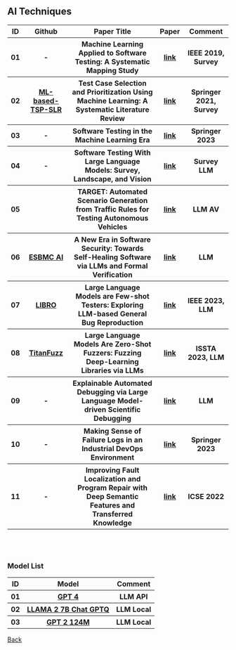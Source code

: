 <head>
  <meta charset="utf-8">

  <meta name="description" content="AI Techniques">
  <meta name="author" content="SitePoint">

  <link rel="stylesheet" href="css/styles.css?v=1.0">

  <!--[if lt IE 9]>
    <script src="https://cdnjs.cloudflare.com/ajax/libs/html5shiv/3.7.3/html5shiv.js"></script>
  <![endif]-->
</head>

<body>
  
  <h2>AI Techniques </h2>
  
<table class="tg">

  <tr>
    <th> ID </th>    
    <th> Github </th>    
    <th class="tg-yw4l"> Paper Title </th> 
    <th> Paper </th>    
    <th class="tg-yw4l"> Comment </th> 
  </tr>

  <tr>
    <th> 01 </th>
    <th> - </th>     
    <th class="tg-yw4l"> Machine Learning Applied to Software Testing: A Systematic Mapping Study </th> 
    <th> <a href="https://ieeexplore.ieee.org/abstract/document/8638573"> link </a> </th>    
    <th class="tg-yw4l"> IEEE 2019, Survey </th>   
  </tr>

  <tr>
    <th> 02 </th>
    <th> <a href="https://github.com/uottawa-nanda-lab/ml-based-tsp-slr">ML-based-TSP-SLR</a> </th>     
    <th class="tg-yw4l"> Test Case Selection and Prioritization Using Machine Learning: A Systematic Literature Review </th> 
    <th> <a href="https://arxiv.org/abs/2106.13891"> link </a> </th>    
    <th class="tg-yw4l"> Springer 2021, Survey </th>   
  </tr>

  <tr>
    <th> 03 </th>
    <th> - </th>     
    <th class="tg-yw4l"> Software Testing in the Machine Learning Era </th> 
    <th> <a href="https://link.springer.com/article/10.1007/s10664-023-10326-7"> link </a> </th>    
    <th class="tg-yw4l"> Springer 2023 </th>   
  </tr>
  
  <tr>
    <th> 04 </th>
    <th> - </th>     
    <th class="tg-yw4l"> Software Testing With Large Language Models: Survey, Landscape, and Vision </th> 
    <th> <a href="https://arxiv.org/abs/2307.07221"> link </a> </th>    
    <th class="tg-yw4l"> Survey LLM </th>   
  </tr>

  <tr>
    <th> 05 </th>
    <th>  </th>     
    <th class="tg-yw4l"> TARGET: Automated Scenario Generation from Traffic Rules for Testing Autonomous Vehicles </th> 
    <th> <a href="https://arxiv.org/abs/2305.06018"> link </a> </th>    
    <th class="tg-yw4l"> LLM AV </th>   
  </tr>

  <tr>
    <th> 06 </th>
    <th> <a href="https://github.com/Yiannis128/ESBMC-AI">ESBMC AI</a> </th>     
    <th class="tg-yw4l"> A New Era in Software Security: Towards Self-Healing Software via LLMs and Formal Verification </th> 
    <th> <a href="https://arxiv.org/abs/2305.14752"> link </a> </th>    
    <th class="tg-yw4l"> LLM </th>   
  </tr>

  <tr>
    <th> 07 </th>
    <th> <a href="https://github.com/coinse/libro">LIBRO</a> </th>     
    <th class="tg-yw4l"> Large Language Models are Few-shot Testers: Exploring LLM-based General Bug Reproduction </th> 
    <th> <a href="https://arxiv.org/abs/2209.11515"> link </a> </th>    
    <th class="tg-yw4l"> IEEE 2023, LLM </th>   
  </tr>

  <tr>
    <th> 08 </th>
    <th> <a href="https://github.com/ise-uiuc/TitanFuzz">TitanFuzz</a> </th>     
    <th class="tg-yw4l"> Large Language Models Are Zero-Shot Fuzzers: Fuzzing Deep-Learning Libraries via LLMs </th> 
    <th> <a href="https://dl.acm.org/doi/abs/10.1145/3597926.3598067"> link </a> </th>    
    <th class="tg-yw4l"> ISSTA 2023, LLM </th>   
  </tr>

  <tr>
    <th> 09 </th>
    <th> - </th>     
    <th class="tg-yw4l"> Explainable Automated Debugging via Large Language Model-driven Scientific Debugging </th> 
    <th> <a href="https://arxiv.org/pdf/2304.02195.pdf"> link </a> </th>    
    <th class="tg-yw4l"> LLM </th>   
  </tr>

  <tr>
    <th> 10 </th>
    <th> - </th>     
    <th class="tg-yw4l"> Making Sense of Failure Logs in an Industrial DevOps Environment </th> 
    <th> <a href="https://link.springer.com/chapter/10.1007/978-3-031-28332-1_25"> link </a> </th>    
    <th class="tg-yw4l"> Springer 2023 </th>   
  </tr>

  <tr>
    <th> 11 </th>
    <th> - </th>     
    <th class="tg-yw4l"> Improving Fault Localization and Program Repair with Deep Semantic Features and Transferred Knowledge </th> 
    <th> <a href="https://dl.acm.org/doi/abs/10.1145/3510003.3510147"> link </a> </th>    
    <th class="tg-yw4l"> ICSE 2022 </th>   
  </tr>

</table>

<br>
<br>

<h3> Model List </h3>

<table class="tg">

  <tr>
    <th> ID </th>
    <th> Model </th>    
    <th class="tg-yw4l"> Comment </th> 
  </tr>

  <tr>
    <th> 01 </th>
    <th> <a href="https://platform.openai.com/docs/models/gpt-4-and-gpt-4-turbo">GPT 4</a> </th>     
    <th class="tg-yw4l"> LLM API</th>   
  </tr>

  <tr>
    <th> 02 </th>
    <th> <a href="https://huggingface.co/TheBloke/Llama-2-7B-Chat-GPTQ">LLAMA 2 7B Chat GPTQ</a> </th>     
    <th class="tg-yw4l"> LLM Local</th>   
  </tr>

  <tr>
    <th> 03 </th>
    <th> <a href="https://huggingface.co/gpt2">GPT 2 124M</a> </th>     
    <th class="tg-yw4l"> LLM Local </th>   
  </tr>

<!-- Have enough LLMs but this might be better than LLAMA2 https://huggingface.co/mistralai/Mistral-7B-Instruct-v0.1 -->
<!-- And this one is specialised for coding https://huggingface.co/TheBloke/WizardCoder-15B-1.0-GPTQ -->

</table>

<a href="https://github.com/Trusted-AI-in-System-Test/Literature">Back</a>
  
</body>
</html>

